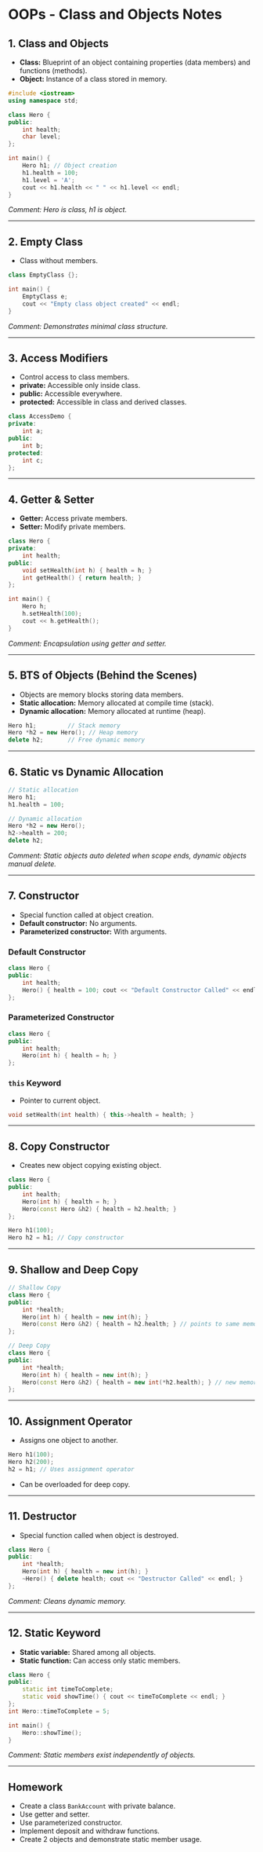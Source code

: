 # OOPs - Class and Objects Notes

## 1. Class and Objects

* **Class:** Blueprint of an object containing properties (data members) and functions (methods).
* **Object:** Instance of a class stored in memory.

```cpp
#include <iostream>
using namespace std;

class Hero {
public:
    int health;
    char level;
};

int main() {
    Hero h1; // Object creation
    h1.health = 100;
    h1.level = 'A';
    cout << h1.health << " " << h1.level << endl;
}
```

*Comment: Hero is class, h1 is object.*

---

## 2. Empty Class

* Class without members.

```cpp
class EmptyClass {};

int main() {
    EmptyClass e;
    cout << "Empty class object created" << endl;
}
```

*Comment: Demonstrates minimal class structure.*

---

## 3. Access Modifiers

* Control access to class members.
* **private:** Accessible only inside class.
* **public:** Accessible everywhere.
* **protected:** Accessible in class and derived classes.

```cpp
class AccessDemo {
private:
    int a;
public:
    int b;
protected:
    int c;
};
```

---

## 4. Getter & Setter

* **Getter:** Access private members.
* **Setter:** Modify private members.

```cpp
class Hero {
private:
    int health;
public:
    void setHealth(int h) { health = h; }
    int getHealth() { return health; }
};

int main() {
    Hero h;
    h.setHealth(100);
    cout << h.getHealth();
}
```

*Comment: Encapsulation using getter and setter.*

---

## 5. BTS of Objects (Behind the Scenes)

* Objects are memory blocks storing data members.
* **Static allocation:** Memory allocated at compile time (stack).
* **Dynamic allocation:** Memory allocated at runtime (heap).

```cpp
Hero h1;         // Stack memory
Hero *h2 = new Hero(); // Heap memory
delete h2;       // Free dynamic memory
```

---

## 6. Static vs Dynamic Allocation

```cpp
// Static allocation
Hero h1;
h1.health = 100;

// Dynamic allocation
Hero *h2 = new Hero();
h2->health = 200;
delete h2;
```

*Comment: Static objects auto deleted when scope ends, dynamic objects manual delete.*

---

## 7. Constructor

* Special function called at object creation.
* **Default constructor:** No arguments.
* **Parameterized constructor:** With arguments.

### Default Constructor

```cpp
class Hero {
public:
    int health;
    Hero() { health = 100; cout << "Default Constructor Called" << endl; }
};
```

### Parameterized Constructor

```cpp
class Hero {
public:
    int health;
    Hero(int h) { health = h; }
};
```

### `this` Keyword

* Pointer to current object.

```cpp
void setHealth(int health) { this->health = health; }
```

---

## 8. Copy Constructor

* Creates new object copying existing object.

```cpp
class Hero {
public:
    int health;
    Hero(int h) { health = h; }
    Hero(const Hero &h2) { health = h2.health; }
};

Hero h1(100);
Hero h2 = h1; // Copy constructor
```

---

## 9. Shallow and Deep Copy

```cpp
// Shallow Copy
class Hero {
public:
    int *health;
    Hero(int h) { health = new int(h); }
    Hero(const Hero &h2) { health = h2.health; } // points to same memory
};

// Deep Copy
class Hero {
public:
    int *health;
    Hero(int h) { health = new int(h); }
    Hero(const Hero &h2) { health = new int(*h2.health); } // new memory
};
```

---

## 10. Assignment Operator

* Assigns one object to another.

```cpp
Hero h1(100);
Hero h2(200);
h2 = h1; // Uses assignment operator
```

* Can be overloaded for deep copy.

---

## 11. Destructor

* Special function called when object is destroyed.

```cpp
class Hero {
public:
    int *health;
    Hero(int h) { health = new int(h); }
    ~Hero() { delete health; cout << "Destructor Called" << endl; }
};
```

*Comment: Cleans dynamic memory.*

---

## 12. Static Keyword

* **Static variable:** Shared among all objects.
* **Static function:** Can access only static members.

```cpp
class Hero {
public:
    static int timeToComplete;
    static void showTime() { cout << timeToComplete << endl; }
};
int Hero::timeToComplete = 5;

int main() {
    Hero::showTime();
}
```

*Comment: Static members exist independently of objects.*

---

## Homework

* Create a class `BankAccount` with private balance.
* Use getter and setter.
* Use parameterized constructor.
* Implement deposit and withdraw functions.
* Create 2 objects and demonstrate static member usage.
